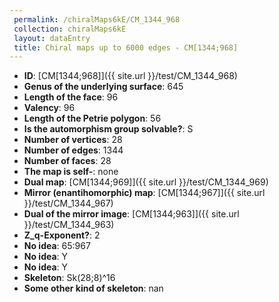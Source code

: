 ```yaml
--- 
 permalink: /chiralMaps6kE/CM_1344_968 
 collection: chiralMaps6kE
 layout: dataEntry
 title: Chiral maps up to 6000 edges - CM[1344;968]
---
```


- **ID**: [CM[1344;968]]({{ site.url }}/test/CM_1344_968)
- **Genus of the underlying surface**: 645
- **Length of the face**: 96
- **Valency**: 96
- **Length of the Petrie polygon**: 56
- **Is the automorphism group solvable?**: S
- **Number of vertices**: 28
- **Number of edges**: 1344
- **Number of faces**: 28
- **The map is self-**: none
- **Dual map**: [CM[1344;969]]({{ site.url }}/test/CM_1344_969)
- **Mirror (enantihomorphic) map**: [CM[1344;967]]({{ site.url }}/test/CM_1344_967)
- **Dual of the mirror image**: [CM[1344;963]]({{ site.url }}/test/CM_1344_963)
- **Z_q-Exponent?**: 2
- **No idea**:  65:967
- **No idea**: Y
- **No idea**: Y
- **Skeleton**: Sk(28;8)^16
- **Some other kind of skeleton**: nan
